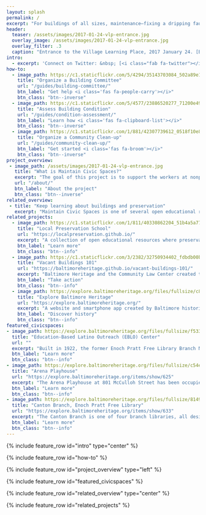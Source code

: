 ```yaml
---
layout: splash
permalink: /
excerpt: "For buildings of all sizes, maintenance—fixing a dripping faucet, calling a contractor to patch a leaky roof, or cleaning graffiti off a restroom wall—is a constant need. Baltimore Heritage created this resource to assist nonprofit staff and volunteers in maintaining civic spaces."
header:
  teaser: /assets/images/2017-01-24-vlp-entrance.jpg
  overlay_image: /assets/images/2017-01-24-vlp-entrance.jpg
  overlay_filter: .3
  caption: "Entrance to the Village Learning Place, 2017 January 24. [Baltimore Heritage](https://www.flickr.com/photos/baltimoreheritage/32371711612/) ([CC 0](https://creativecommons.org/publicdomain/zero/1.0/))."
intro:
  - excerpt: 'Connect on Twitter: &nbsp; [<i class="fab fa-twitter"></i> #maintaincivicspaces](https://twitter.com/hashtag/vacants101){: .btn .btn--twitter}'
how-to:
  - image_path: https://c1.staticflickr.com/5/4294/35143703084_502a89e1c1_z.jpg
    title: "Organize a Building Committee"
    url: "/guides/building-committee/"
    btn_label: "Get help <i class='fas fa-people-carry'></i>"
    btn_class: "btn--inverse"
  - image_path: https://c1.staticflickr.com/5/4577/23886520277_71200e4964_z.jpg
    title: "Assess Building Condition"
    url: "/guides/condition-assessment/"
    btn_label: "Learn how <i class='fas fa-clipboard-list'></i>"
    btn_class: "btn--inverse"
  - image_path: https://c1.staticflickr.com/1/881/42307739612_0518f10e86_z.jpg
    title: "Organize a Community Clean-up"
    url: "/guides/community-clean-up/"
    btn_label: "Get started <i class='fas fa-broom'></i>"
    btn_class: "btn--inverse"
project_overview:
 - image_path: /assets/images/2017-01-24-vlp-entrance.jpg
   title: "What is Maintain Civic Spaces?"
   excerpt: "The goal of this project is to support the workers at nonprofit organizations and religious organizations responsible for the day-to-day maintenance community-serving buildings around Baltimore City. We seek to collaborate with the workers and organizations responsibility for these buildings to build a new network of mutual support and create open educational resources to support the continued and improved stewardship of civic spaces."
   url: "/about/"
   btn_label: "About the project"
   btn_class: "btn--inverse"
related_overview:
 - title: "Keep learning about buildings and preservation"
   excerpt: "Maintain Civic Spaces is one of several open educational resources we have created for preservationists, residents, and people who own or manage historic buildings."   
related_projects:
  - image_path: https://c1.staticflickr.com/1/811/40330862204_51b4a5a777_z.jpg
    title: "Local Preservation School"
    url: "https://localpreservation.github.io/"
    excerpt: "A collection of open educational resources where preservation advocates and volunteers can learn and share how to save and sustain historic places in their communities."
    btn_label: "Learn more"
    btn_class: "btn--info"
  - image_path: https://c1.staticflickr.com/3/2382/32750934402_fdbdb00bfa_z.jpg
    title: "Vacant Buildings 101"
    url: "https://baltimoreheritage.github.io/vacant-buildings-101/"
    excerpt: "Baltimore Heritage and the Community Law Center created this introductory guide to help Baltimore residents, property owners, and community leaders take action on vacant buildings."
    btn_label: "Take action"
    btn_class: "btn--info"
  - image_path: https://explore.baltimoreheritage.org/files/fullsize/c816df09faac033c24779aac550c96b3.jpg
    title: "Explore Baltimore Heritage"
    url: "https://explore.baltimoreheritage.org/"
    excerpt: "A website and smartphone app created by Baltimore historians, students, and residents tell the stories behind historic buildings and neighborhoods."
    btn_label: "Discover history"
    btn_class: "btn--info"
featured_civicspaces:
- image_path: https://explore.baltimoreheritage.org/files/fullsize/f533a618875a632c520ed885aafbf18c.jpg
  title: "Education-Based Latino Outreach (EBLO) Center"
  url: ""
  excerpt: "Built in 1922, the former Enoch Pratt Free Library Branch No. 19 at 606 South Ann Street was one of a large number of branch libraries that opened in the early twentieth century. The building has provided offices for EBLO and community meeting space since 2001."
  btn_label: "Learn more"
  btn_class: "btn--info"
- image_path: https://explore.baltimoreheritage.org/files/fullsize/c54ee99fdb527c7c2f320d5f4a814a7d.jpg
  title: "Arena Playhouse"
  url: "https://explore.baltimoreheritage.org/items/show/625"
  excerpt: "The Arena Playhouse at 801 McCulloh Street has been occupied by the Arena Players, an African American theatre troupe, since 1962."
  btn_label: "Learn more"
  btn_class: "btn--info"
- image_path: https://explore.baltimoreheritage.org/files/fullsize/81499780589eede7a04f2932d563d3fc.jpg
  title: "Canton Branch, Enoch Pratt Free Library"
  url: "https://explore.baltimoreheritage.org/items/show/633"
  excerpt: "The Canton Branch is one of four branch libraries, all designed by local architect Charles L. Carson, built by the Enoch Pratt Free Library in 1886. It stands alone, however, as the first to open and the only one of the original branch locations still in use as a library."
  btn_label: "Learn more"
  btn_class: "btn--info"
---
```


{% include feature_row id="intro" type="center" %}

{% include feature_row id="how-to" %}

{% include feature_row id="project_overview" type="left" %}

{% include feature_row id="featured_civicspaces" %}

{% include feature_row id="related_overview" type="center" %}

{% include feature_row id="related_projects" %}

